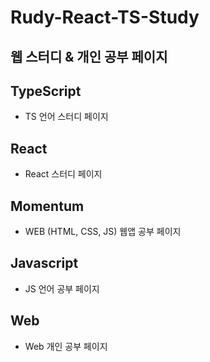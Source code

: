 # Rudy-React-TS-Study

## 웹 스터디 & 개인 공부 페이지

## TypeScript
- TS 언어 스터디 페이지

## React
- React 스터디 페이지

## Momentum
- WEB (HTML, CSS, JS) 웹앱 공부 페이지
  
## Javascript
- JS 언어 공부 페이지

## Web
- Web 개인 공부 페이지
